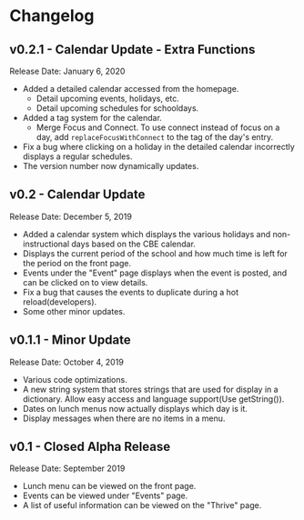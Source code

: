 # Changelog

## v0.2.1 - Calendar Update - Extra Functions

Release Date: January 6, 2020

* Added a detailed calendar accessed from the homepage.
  * Detail upcoming events, holidays, etc.
  * Detail upcoming schedules for schooldays.
* Added a tag system for the calendar.
  * Merge Focus and Connect. To use connect instead of focus on a day, add `replaceFocusWithConnect` to the tag of the day's entry.
* Fix a bug where clicking on a holiday in the detailed calendar incorrectly displays a regular schedules.
* The version number now dynamically updates.

## v0.2 - Calendar Update

Release Date: December 5, 2019

* Added a calendar system which displays the various holidays and non-instructional days based on the CBE calendar.
* Displays the current period of the school and how much time is left for the period on the front page.
* Events under the "Event" page displays when the event is posted, and can be clicked on to view details.
* Fix a bug that causes the events to duplicate during a hot reload(developers).
* Some other minor updates.

## v0.1.1 - Minor Update

Release Date: October 4, 2019

* Various code optimizations.
* A new string system that stores strings that are used for display in a dictionary. Allow easy access and language support(Use getString()).
* Dates on lunch menus now actually displays which day is it.
* Display messages when there are no items in a menu.

## v0.1 - Closed Alpha Release

Release Date: September 2019

* Lunch menu can be viewed on the front page.
* Events can be viewed under "Events" page.
* A list of useful information can be viewed on the "Thrive" page.

